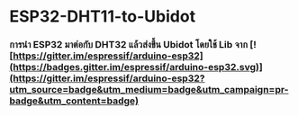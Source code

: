 # ESP32-DHT11-to-Ubidot

### การนำ ESP32 มาต่อกับ DHT32 แล้วส่งขึ้น Ubidot โดยใช้ Lib จาก [![https://gitter.im/espressif/arduino-esp32](https://badges.gitter.im/espressif/arduino-esp32.svg)](https://gitter.im/espressif/arduino-esp32?utm_source=badge&utm_medium=badge&utm_campaign=pr-badge&utm_content=badge)
